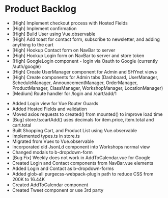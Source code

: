 # Product Backlog
* [High] Implement checkout process with Hosted Fields
* [High] Implement confirmation
* [High] Build User using Vue.observable
* [High] Add toast for contact form, subscribe to newsletter, and adding anything to the cart
* [High] Hookup Contact form on NavBar to server
* [High] Hookup Login form on NavBar to server and store token
* [High] GoogleLogin component - login via Oauth to Google (currently /auth/google)
* [High] Create UserManager component for Admin and SHYnet views
* [High] Create components for Admin tabs (Dashboard, UserManager, ScheduleManager, AnnouncementManager, OrderManager, ProductManager, ClassManager, WorkshopManager, LocationManager)
* [Medium] Route handler for /login and /cart/add/1

<a name="1.0.0"></a>
* Added Login view for Vue Router Guards
* Added Hosted Fields and validation
* Moved axios requests to created() from mounted() to improve load time
* [Bug] store.ts:cartAdd() uses decimals for item.price, item.total and cart.total
* Built Shopping Cart, and Product List using Vue.observable
* Implemented types.ts in store.ts
* Migrated from Vuex to Vue.observable
* Incorporated old JsonLd component into Workshops normal view
* Changed modals to b-dropdown-form
* [Bug Fix] Weekly does not work in AddToCalendar.vue for Google
* Created Login and Contact components from NavBar.vue elements
* Added Login and Contact as b-dropdown-forms
* Added glob-all purgecss-webpack-plugin path to reduce CSS from 200K to 16.44K
* Created AddToCalendar component
* Created Tweet component or use 3rd party